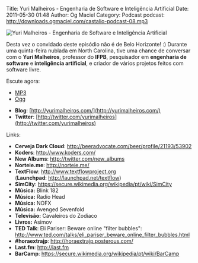 Title: Yuri Malheiros - Engenharia de Software e Inteligência Artificial
Date: 2011-05-30 01:48
Author: Og Maciel
Category: Podcast
podcast: http://downloads.ogmaciel.com/castalio-podcast-08.mp3

![Yuri Malheiros - Engenharia de Software e Inteligência Artificial]({filename}/images/yurimalheiros.jpg)

Desta vez o convidado deste episódio não é de Belo Horizonte! :) Durante
uma quinta-feira nublada em North Carolina, tive uma chance de conversar
com o **Yuri Malheiros**, professor do **IFPB**, pesquisador em
**engenharia de software** e **inteligência artificial**, e criador de
vários projetos feitos com software livre.

Escute agora:

* [MP3](http://downloads.ogmaciel.com/castalio-podcast-08.mp3)
* [Ogg](http://downloads.ogmaciel.com/castalio-podcast-08.ogg)

- **Blog**: [http://yurimalheiros.com/](http://yurimalheiros.com/)
- **Twitter**: [http://twitter.com/yurimalheiros](http://twitter.com/yurimalheiros)

Links:

-   **Cerveja Dark
    Cloud**: <http://beeradvocate.com/beer/profile/21193/53902>
-   **Koders**: <http://www.koders.com/>
-   **New Albums**: <http://twitter.com/new_albums>
-   **Norteie.me**: <http://norteie.me/>
-   **TextFlow**: <http://www.textflowproject.org>
    (**Launchpad**: <http://launchpad.net/textflow>)
-   **SimCity**: <https://secure.wikimedia.org/wikipedia/pt/wiki/SimCity>
-   **Música:** Blink 182
-   **Música:** Radio Head
-   **Música:** NOFX
-   **Música:** Avenged Sevenfold
-   **Televisão:** Cavaleiros do Zodiaco
-   **Livros:** Asimov
-   **TED Talk**: Eli Pariser: Beware online "filter bubbles":
    <http://www.ted.com/talks/eli_pariser_beware_online_filter_bubbles.html>
-   **\#horaextrajp**: <http://horaextrajp.posterous.com/>
-   **Last.fm**: <http://last.fm>
-   **BarCamp**: <https://secure.wikimedia.org/wikipedia/pt/wiki/BarCamp>

 
